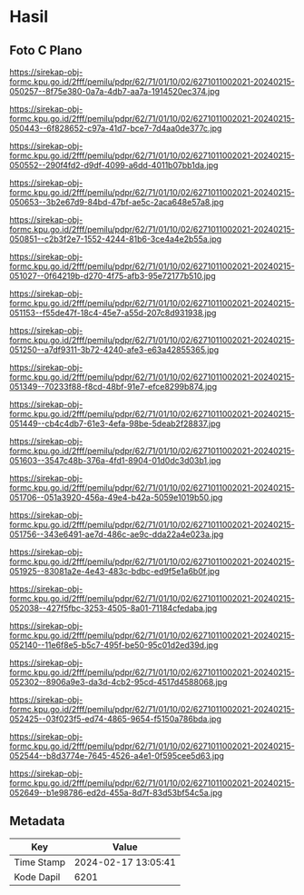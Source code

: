 # Hasil

## Foto C Plano

https://sirekap-obj-formc.kpu.go.id/2fff/pemilu/pdpr/62/71/01/10/02/6271011002021-20240215-050257--8f75e380-0a7a-4db7-aa7a-1914520ec374.jpg

https://sirekap-obj-formc.kpu.go.id/2fff/pemilu/pdpr/62/71/01/10/02/6271011002021-20240215-050443--6f828652-c97a-41d7-bce7-7d4aa0de377c.jpg

https://sirekap-obj-formc.kpu.go.id/2fff/pemilu/pdpr/62/71/01/10/02/6271011002021-20240215-050552--290f4fd2-d9df-4099-a6dd-4011b07bb1da.jpg

https://sirekap-obj-formc.kpu.go.id/2fff/pemilu/pdpr/62/71/01/10/02/6271011002021-20240215-050653--3b2e67d9-84bd-47bf-ae5c-2aca648e57a8.jpg

https://sirekap-obj-formc.kpu.go.id/2fff/pemilu/pdpr/62/71/01/10/02/6271011002021-20240215-050851--c2b3f2e7-1552-4244-81b6-3ce4a4e2b55a.jpg

https://sirekap-obj-formc.kpu.go.id/2fff/pemilu/pdpr/62/71/01/10/02/6271011002021-20240215-051027--0f64219b-d270-4f75-afb3-95e72177b510.jpg

https://sirekap-obj-formc.kpu.go.id/2fff/pemilu/pdpr/62/71/01/10/02/6271011002021-20240215-051153--f55de47f-18c4-45e7-a55d-207c8d931938.jpg

https://sirekap-obj-formc.kpu.go.id/2fff/pemilu/pdpr/62/71/01/10/02/6271011002021-20240215-051250--a7df9311-3b72-4240-afe3-e63a42855365.jpg

https://sirekap-obj-formc.kpu.go.id/2fff/pemilu/pdpr/62/71/01/10/02/6271011002021-20240215-051349--70233f88-f8cd-48bf-91e7-efce8299b874.jpg

https://sirekap-obj-formc.kpu.go.id/2fff/pemilu/pdpr/62/71/01/10/02/6271011002021-20240215-051449--cb4c4db7-61e3-4efa-98be-5deab2f28837.jpg

https://sirekap-obj-formc.kpu.go.id/2fff/pemilu/pdpr/62/71/01/10/02/6271011002021-20240215-051603--3547c48b-376a-4fd1-8904-01d0dc3d03b1.jpg

https://sirekap-obj-formc.kpu.go.id/2fff/pemilu/pdpr/62/71/01/10/02/6271011002021-20240215-051706--051a3920-456a-49e4-b42a-5059e1019b50.jpg

https://sirekap-obj-formc.kpu.go.id/2fff/pemilu/pdpr/62/71/01/10/02/6271011002021-20240215-051756--343e6491-ae7d-486c-ae9c-dda22a4e023a.jpg

https://sirekap-obj-formc.kpu.go.id/2fff/pemilu/pdpr/62/71/01/10/02/6271011002021-20240215-051925--83081a2e-4e43-483c-bdbc-ed9f5e1a6b0f.jpg

https://sirekap-obj-formc.kpu.go.id/2fff/pemilu/pdpr/62/71/01/10/02/6271011002021-20240215-052038--427f5fbc-3253-4505-8a01-71184cfedaba.jpg

https://sirekap-obj-formc.kpu.go.id/2fff/pemilu/pdpr/62/71/01/10/02/6271011002021-20240215-052140--11e6f8e5-b5c7-495f-be50-95c01d2ed39d.jpg

https://sirekap-obj-formc.kpu.go.id/2fff/pemilu/pdpr/62/71/01/10/02/6271011002021-20240215-052302--8906a9e3-da3d-4cb2-95cd-4517d4588068.jpg

https://sirekap-obj-formc.kpu.go.id/2fff/pemilu/pdpr/62/71/01/10/02/6271011002021-20240215-052425--03f023f5-ed74-4865-9654-f5150a786bda.jpg

https://sirekap-obj-formc.kpu.go.id/2fff/pemilu/pdpr/62/71/01/10/02/6271011002021-20240215-052544--b8d3774e-7645-4526-a4e1-0f595cee5d63.jpg

https://sirekap-obj-formc.kpu.go.id/2fff/pemilu/pdpr/62/71/01/10/02/6271011002021-20240215-052649--b1e98786-ed2d-455a-8d7f-83d53bf54c5a.jpg


## Metadata

| Key        | Value               |
| ---------- | ------------------- |
| Time Stamp | 2024-02-17 13:05:41 |
| Kode Dapil | 6201                |



